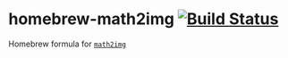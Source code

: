 # homebrew-math2img [![Build Status](https://travis-ci.org/nwtgck/homebrew-math2img.svg?branch=master)](https://travis-ci.org/nwtgck/homebrew-math2img)

Homebrew formula for [`math2img`](https://github.com/nwtgck/math2img)